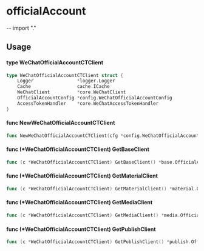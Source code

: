 # officialAccount
--
    import "."


## Usage

#### type WeChatOfficialAccountCTClient

```go
type WeChatOfficialAccountCTClient struct {
	Logger                *logger.Logger
	Cache                 cache.ICache
	WeChatClient          *core.WeChatClient
	OfficialAccountConfig *config.WeChatOfficialAccountConfig
	AccessTokenHandler    *core.WeChatAccessTokenHandler
}
```


#### func  NewWeChatOfficialAccountCTClient

```go
func NewWeChatOfficialAccountCTClient(cfg *config.WeChatOfficialAccountConfig, logger *logger.Logger, cache cache.ICache) (*WeChatOfficialAccountCTClient, error)
```

#### func (*WeChatOfficialAccountCTClient) GetBaseClient

```go
func (c *WeChatOfficialAccountCTClient) GetBaseClient() *base.OfficialAccountBaseClient
```

#### func (*WeChatOfficialAccountCTClient) GetMaterialClient

```go
func (c *WeChatOfficialAccountCTClient) GetMaterialClient() *material.OfficialAccountMaterialClient
```

#### func (*WeChatOfficialAccountCTClient) GetMediaClient

```go
func (c *WeChatOfficialAccountCTClient) GetMediaClient() *media.OfficialAccountMediaClient
```

#### func (*WeChatOfficialAccountCTClient) GetPublishClient

```go
func (c *WeChatOfficialAccountCTClient) GetPublishClient() *publish.OfficialAccountPublishClient
```
